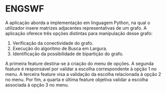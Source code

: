 # ENGSWF
A aplicação aborda a implementação em linguagem Python, na qual o utilizador insere matrizes adjacentes representativas de um grafo.
A aplicação oferece três opções distintas para manipulação desse grafo:

1. Verificação da conectividade do grafo.
2. Execução do algoritmo de Busca em Largura.
3. Identificação da possibilidade de bipartição do grafo.

A primeira feature destina-se à criação do menu de opções.
A segunda feature é responsável por validar a escolha correspondente à opção 1 no menu. 
A terceira feature visa a validação da escolha relacionada à opção 2 no menu. 
Por fim, a quarta e última feature objetiva validar a escolha associada à opção 3 no menu.
